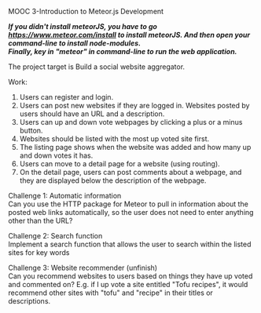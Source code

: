 MOOC 3-Introduction to Meteor.js Development

***If you didn't install meteorJS, you have to go https://www.meteor.com/install to install meteorJS. And then open your command-line to install node-modules.<br>Finally, key in "meteor" in command-line to run the web application.***

The project target is Build a social website aggregator.

Work:

1. Users can register and login.  
2. Users can post new websites if they are logged in. Websites posted by users should have an URL and a description.  
3. Users can up and down vote webpages by clicking a plus or a minus button.  
4. Websites should be listed with the most up voted site first.  
5. The listing page shows when the website was added and how many up and down votes it has.  
6. Users can move to a detail page for a website (using routing).  
7. On the detail page, users can post comments about a webpage, and they are displayed below the description of the webpage.


Challenge 1: Automatic information  
Can you use the HTTP package for Meteor to pull in information about the posted web links automatically, so the user does not need to enter anything other than the URL?


Challenge 2: Search function  
Implement a search function that allows the user to search within the listed sites for key words


Challenge 3: Website recommender (unfinish)  
Can you recommend websites to users based on things they have up voted and commented on? E.g. if I up vote a site entitled "Tofu recipes", it would recommend other sites with "tofu" and "recipe" in their titles or descriptions. 

